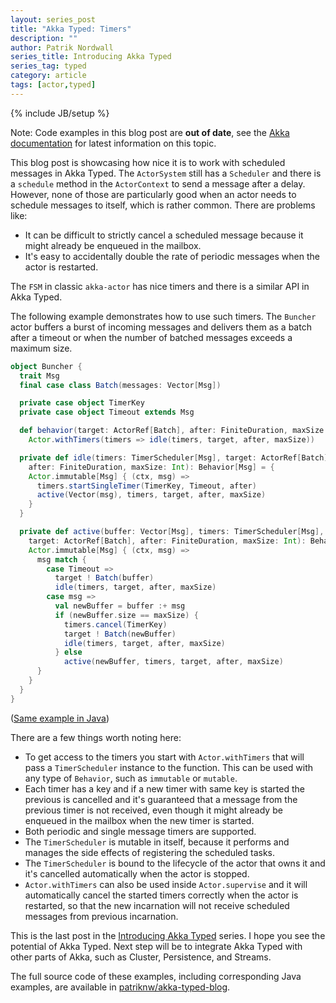 ```yaml
---
layout: series_post
title: "Akka Typed: Timers"
description: ""
author: Patrik Nordwall
series_title: Introducing Akka Typed
series_tag: typed
category: article
tags: [actor,typed]
---
```

{% include JB/setup %}

Note: Code examples in this blog post are **out of date**, see the [Akka documentation](https://doc.akka.io/docs/akka/current/typed/fsm.html) for latest information on this topic.

This blog post is showcasing how nice it is to work with scheduled messages in Akka Typed. The `ActorSystem` still has a `Scheduler` and there is a `schedule` method in the `ActorContext` to send a message after a delay. However, none of those are particularly good when an actor needs to schedule messages to itself, which is rather common. There are problems like:

* It can be difficult to strictly cancel a scheduled message because it might already be enqueued in the mailbox.
* It's easy to accidentally double the rate of periodic messages when the actor is restarted.

The `FSM` in classic `akka-actor` has nice timers and there is a similar API in Akka Typed. 

The following example demonstrates how to use such timers. The `Buncher` actor buffers a burst of incoming messages and delivers them as a batch after a timeout or when the number of batched messages exceeds a maximum size.

```scala
object Buncher {
  trait Msg
  final case class Batch(messages: Vector[Msg])

  private case object TimerKey
  private case object Timeout extends Msg

  def behavior(target: ActorRef[Batch], after: FiniteDuration, maxSize: Int): Behavior[Msg] =
    Actor.withTimers(timers => idle(timers, target, after, maxSize))

  private def idle(timers: TimerScheduler[Msg], target: ActorRef[Batch],
    after: FiniteDuration, maxSize: Int): Behavior[Msg] = {
    Actor.immutable[Msg] { (ctx, msg) =>
      timers.startSingleTimer(TimerKey, Timeout, after)
      active(Vector(msg), timers, target, after, maxSize)
    }
  }

  private def active(buffer: Vector[Msg], timers: TimerScheduler[Msg],
    target: ActorRef[Batch], after: FiniteDuration, maxSize: Int): Behavior[Msg] = {
    Actor.immutable[Msg] { (ctx, msg) =>
      msg match {
        case Timeout =>
          target ! Batch(buffer)
          idle(timers, target, after, maxSize)
        case msg =>
          val newBuffer = buffer :+ msg
          if (newBuffer.size == maxSize) {
            timers.cancel(TimerKey)
            target ! Batch(newBuffer)
            idle(timers, target, after, maxSize)
          } else
            active(newBuffer, timers, target, after, maxSize)
      }
    }
  }
}
```

([Same example in Java](https://github.com/patriknw/akka-typed-blog/blob/master/src/main/java/blog/typed/javadsl/Buncher.java))

There are a few things worth noting here:

* To get access to the timers you start with `Actor.withTimers` that will pass a `TimerScheduler` instance to the function. This can be used with any type of `Behavior`, such as `immutable` or `mutable`.
* Each timer has a key and if a new timer with same key is started the previous is cancelled and it's guaranteed that a message from the previous timer is not received, even though it might already be enqueued in the mailbox when the new timer is started.
* Both periodic and single message timers are supported. 
* The `TimerScheduler` is mutable in itself, because it performs and manages the side effects of registering the scheduled tasks.
* The `TimerScheduler` is bound to the lifecycle of the actor that owns it and it's cancelled automatically when the actor is stopped.
* `Actor.withTimers` can also be used inside `Actor.supervise` and it will automatically cancel the started timers correctly when the actor is restarted, so that the new incarnation will not receive scheduled messages from previous incarnation.

This is the last post in the [Introducing Akka Typed](https://akka.io/blog/article/2017/05/05/typed-intro) series. I hope you see the potential of Akka Typed. Next step will be to integrate Akka Typed with other parts of Akka, such as Cluster, Persistence, and Streams.

The full source code of these examples, including corresponding Java examples, are available in [patriknw/akka-typed-blog](https://github.com/patriknw/akka-typed-blog).
